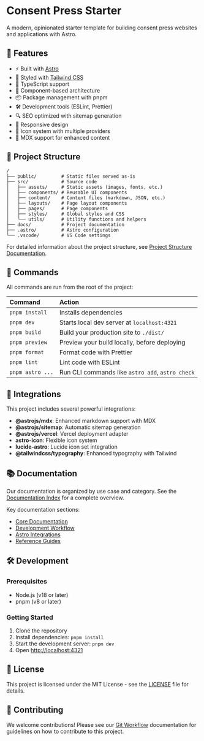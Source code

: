 # Consent Press Starter

A modern, opinionated starter template for building consent press websites and applications with Astro.

## 🚀 Features

- ⚡️ Built with [Astro](https://astro.build)
- 🎨 Styled with [Tailwind CSS](https://tailwindcss.com)
- 📝 TypeScript support
- 🧩 Component-based architecture
- 📦 Package management with pnpm
- 🛠️ Development tools (ESLint, Prettier)
- 🔍 SEO optimized with sitemap generation
- 📱 Responsive design
- 🎯 Icon system with multiple providers
- 📄 MDX support for enhanced content

## 📁 Project Structure

```text
/
├── public/         # Static files served as-is
├── src/            # Source code
│   ├── assets/     # Static assets (images, fonts, etc.)
│   ├── components/ # Reusable UI components
│   ├── content/    # Content files (markdown, JSON, etc.)
│   ├── layouts/    # Page layout components
│   ├── pages/      # Page components
│   ├── styles/     # Global styles and CSS
│   └── utils/      # Utility functions and helpers
├── docs/           # Project documentation
├── .astro/         # Astro configuration
└── .vscode/        # VS Code settings
```

For detailed information about the project structure, see [Project Structure Documentation](./docs/project-structure.md).

## 🧞 Commands

All commands are run from the root of the project:

| Command          | Action                                           |
| :--------------- | :----------------------------------------------- |
| `pnpm install`   | Installs dependencies                            |
| `pnpm dev`       | Starts local dev server at `localhost:4321`      |
| `pnpm build`     | Build your production site to `./dist/`          |
| `pnpm preview`   | Preview your build locally, before deploying     |
| `pnpm format`    | Format code with Prettier                        |
| `pnpm lint`      | Lint code with ESLint                            |
| `pnpm astro ...` | Run CLI commands like `astro add`, `astro check` |

## 🔌 Integrations

This project includes several powerful integrations:

- **@astrojs/mdx**: Enhanced markdown support with MDX
- **@astrojs/sitemap**: Automatic sitemap generation
- **@astrojs/vercel**: Vercel deployment adapter
- **astro-icon**: Flexible icon system
- **lucide-astro**: Lucide icon set integration
- **@tailwindcss/typography**: Enhanced typography with Tailwind

## 📚 Documentation

Our documentation is organized by use case and category. See the [Documentation Index](./src/content/docs/index.md) for a complete overview.

Key documentation sections:

- [Core Documentation](./src/content/docs/index.md#core-documentation)
- [Development Workflow](./src/content/docs/index.md#development-workflow)
- [Astro Integrations](./src/content/docs/index.md#astro-integrations)
- [Reference Guides](./src/content/docs/index.md#reference-guides)

## 🛠️ Development

### Prerequisites

- Node.js (v18 or later)
- pnpm (v8 or later)

### Getting Started

1. Clone the repository
2. Install dependencies: `pnpm install`
3. Start the development server: `pnpm dev`
4. Open [http://localhost:4321](http://localhost:4321)

## 📝 License

This project is licensed under the MIT License - see the [LICENSE](LICENSE) file for details.

## 🤝 Contributing

We welcome contributions! Please see our [Git Workflow](./src/content/docs/git-workflow.md) documentation for guidelines on how to contribute to this project.

